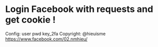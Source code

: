 # Login Facebook with requests and get cookie !
Config: 
  user
  pwd
  key_2fa
Copyright: @hieuisme
https://www.facebook.com/02.nmhieu/
